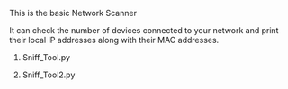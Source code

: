 This is the basic Network Scanner

It can check the number of devices connected to your network and print their local IP addresses along with their MAC addresses.




1. Sniff_Tool.py

2. Sniff_Tool2.py
